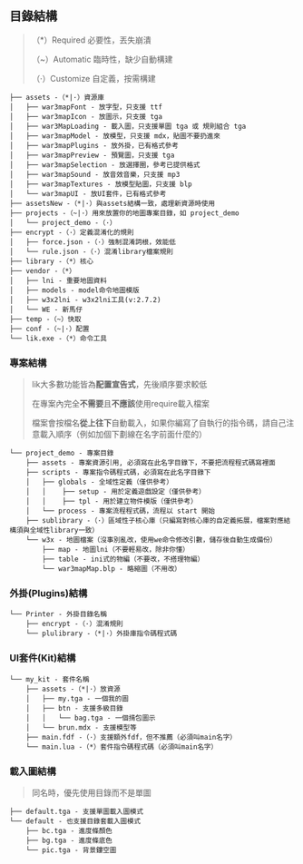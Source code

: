## 目錄結構

> （*）Required 必要性，丟失崩潰
>
> （~）Automatic 臨時性，缺少自動構建
>
> （·）Customize 自定義，按需構建

```text
├── assets -（*|·）資源庫
│   ├── war3mapFont - 放字型，只支援 ttf
│   ├── war3mapIcon - 放圖示，只支援 tga
│   ├── war3MapLoading - 載入圖，只支援單圖 tga 或 規則組合 tga
│   ├── war3mapModel - 放模型，只支援 mdx，貼圖不要扔進來
│   ├── war3mapPlugins - 放外掛，已有格式參考
│   ├── war3mapPreview - 預覽圖，只支援 tga
│   ├── war3mapSelection - 放選擇圈，參考已提供格式
│   ├── war3mapSound - 放音效音樂，只支援 mp3
│   ├── war3mapTextures - 放模型貼圖，只支援 blp
│   └── war3mapUI - 放UI套件，已有格式參考
├── assetsNew -（*|·）與assets結構一致，處理新資源時使用
├── projects -（~|·）用來放置你的地圖專案目錄，如 project_demo
│   └── project_demo -（·）
├── encrypt -（·）定義混淆化的規則
│   ├── force.json -（·）強制混淆詞根，效能低
│   └── rule.json -（·）混淆library檔案規則
├── library -（*）核心
├── vendor -（*）
│   ├── lni - 重要地圖資料
│   ├── models - model命令地圖模版
│   ├── w3x2lni - w3x2lni工具(v:2.7.2)
│   └── WE - 新馬仔
├── temp -（~）快取
├── conf -（~|·）配置
└── lik.exe -（*）命令工具
```

### 專案結構

> lik大多數功能皆為**配置宣告式**，先後順序要求較低
>
> 在專案內完全**不需要**且**不應該**使用require載入檔案
>
> 檔案會按檔名**從上往下**自動載入，如果你編寫了自執行的指令碼，請自己注意載入順序（例如加個下劃線在名字前面什麼的）

```
└── project_demo - 專案目錄
    ├── assets - 專案資源引用, 必須寫在此名字目錄下，不要把流程程式碼寫裡面
    ├── scripts - 專案指令碼程式碼，必須寫在此名字目錄下
    │   ├── globals - 全域性定義（僅供參考）
    │   │    ├── setup - 用於定義遊戲設定（僅供參考）
    │   │    ├── tpl - 用於建立物件模版（僅供參考）
    │   └── process - 專案流程程式碼，流程以 start 開始
    ├── sublibrary -（·）區域性子核心庫（只編寫對核心庫的自定義拓展，檔案對應結構須與全域性library一致）
    └── w3x - 地圖檔案（沒事別亂改，使用we命令修改引數，儲存後自動生成備份）
        ├── map - 地圖lni（不要輕易改，除非你懂）
        ├── table - ini式的物編（不要改，不搭理物編）
        └── war3mapMap.blp - 略縮圖（不用改）
```

### 外掛(Plugins)結構

```
└── Printer - 外掛目錄名稱
    ├── encrypt -（·）混淆規則
    └── plulibrary -（*|·）外掛庫指令碼程式碼
```

### UI套件(Kit)結構

```
└── my_kit - 套件名稱
    ├── assets -（*|·）放資源
    │   ├── my.tga - 一個我的圖
    │   ├── btn - 支援多級目錄
    │   │   └── bag.tga - 一個揹包圖示
    │   └── brun.mdx - 支援模型等
    ├── main.fdf -（·）支援額外fdf，但不推薦（必須叫main名字）
    └── main.lua -（*）套件指令碼程式碼（必須叫main名字）
```

### 載入圖結構

> 同名時，優先使用目錄而不是單圖

```
├── default.tga - 支援單圖載入圖模式
└── default - 也支援目錄套載入圖模式
    ├── bc.tga - 進度條顏色
    ├── bg.tga - 進度條底色
    └── pic.tga - 背景鏤空圖
```
